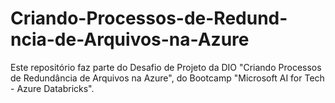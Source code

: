 # Criando-Processos-de-Redund-ncia-de-Arquivos-na-Azure
 Este repositório faz parte do Desafio de Projeto da DIO "Criando Processos de Redundância de Arquivos na Azure", do Bootcamp "Microsoft AI for Tech - Azure Databricks".
